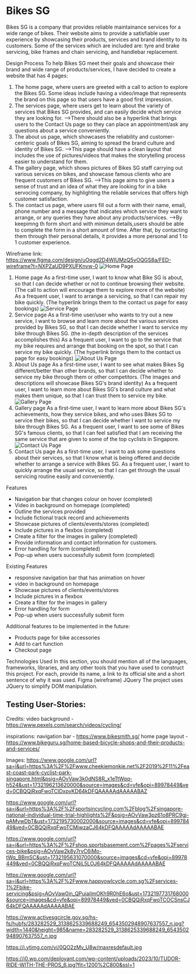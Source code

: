 # Bikes SG
Bikes SG is a company that provides reliable maintainance services for a wide range of bikes. Their website aims to provide
a satisfiable user experience by showcasing their products, services and brand identity to its customers. Some of the 
services which are included are: tyre and brake servicing, bike frames and chain servicing, and handlebar replacement. 

Design Process
To help Bikes SG meet their goals and showcase their brand and wide range of products/services, I have decided to create a
website that has 4 pages:
1. The home page, where users are greeted with a call to action to explore the Bikes SG.
Some ideas include having a video/image that represents the brand on this page so that users have a good first impression.
2. The services page, where users get to learn about the variety of services that Bikes SG provides, and can easily decide 
which service they are looking for. 
-->There should also be a hyperlink that brings users to the Contact Us page so they can place an appointment/ask any 
questions about a service conveniently.
3. The about us page, which showcases the reliability and customer-centeric goals of Bikes SG, aiming to spread the brand 
culture and identity of Bikes SG. 
-->This page should have a clean layout that includes the use of pictures/videos that makes
the storytelling process easier to understand for them.
4. The gallery page, which shows pictures of Bikes SG staff carrying out various services on bikes, and showcase famous 
clients who are frequent customers of Bikes SG.
-->This page aims to give users a sense of trust and an idea of what they are looking for in a bike servocing company, by
highlighting the reliable services that offers high customer satisfaction.
5. The contact us page, where users fill out a form with their name, email, phone number and a message that indicates which
service they want to arrange, or any queries they have about any products/services.
-->By keepimng th form short and with minimun details,users should be able to complete the form in a short amount of time.
After that, by contacting them through their personal details, it provides a more personal and 1 to 1 customer experience.

Wireframe
link: https://www.figma.com/design/uOqgd2D4WIUMzQ5vOQGS8a/FED-wireframe?t=NXPZaUD9PXUFKnvw-0
![Home Page](image.png)
1. Home page
As a first-time user, I want to know what Bike SG is about, so that I can decide whether or not to continue browsing their 
website. (The call to action will encourage them to explore more of the website)
As a frequent user, I want to arrange a servicing, so that I can repair my bike quickly. (The hyperlink brings them to the
contact us page for easy bookings)
![Service Page](image-1.png)
2. Service page
As a first-time user/user who wants to try out a new service, I want to browse and learn more about the various services 
provided by Bikes SG, so that I can decide whether I want to service my bike through Bikes SG. (the in-depth description of 
the services accomplishes this)
As a frequent user, I want to go to the service that my bike requires and arrange that booking on the spot, so that I can 
service my bike quickly. (The hyperlink brings them to the contact us page for easy bookings)
![About Us Page](image-3.png)
3. About Us page
As a first-time user, I want to see what makes Bikes Sg different/better than other brands, so that I can decide whether to
service my bike through them or other competitors. (The images and descriptions will showcase Bikes SG's brand identity)
As a frequent user, I want to learn more about Bikes SG's brand culture and what makes them unique, so that I can trust 
them to service my bike. 
![Gallery Page](image-4.png)
4. Gallery page
As a first-time user, I want to learn more about Bikes SG's achievements, how they service bikes, and who uses Bikes SG to
service their bikes, so that I can decide whether I want to service my bike through Bikes SG. 
As a frequent user, I want to see some of Bikes SG's famous clients, so that I can feel satisfied that I am receiving the 
same service that are given to some of the top cyclists in Singapore.
![Contact Us Page](image-6.png)
5. Contact Us page
As a first-time user, I want to ask some questions about their services, so that I know what is being offered and decide 
whether to arrange a service with Bikes SG.
As a frequent user, I want to quickly arrange the usual service, so that I can get through the usual servicing routine
easily and conveniently.

Features
- Navigation bar that changes colour on hover (completed)
- Video in background on homepage (completed)
- Outline the services provided
- Include fictional track record and achievements 
- Showcase pictures of clients/events/stores (completed)
- Include pictures in a flexbox (completed)
- Create a filter for the images in gallery (completed)
- Provide information and contact information for customers.
- Error handling for form (completed)
- Pop-up when users successfully submit form (completed)

Existing Features
- responsive navigation bar that has animation on hover
- video in background on homepage
- Showcase pictures of clients/events/stores
- Include pictures in a flexbox 
- Create a filter for the images in gallery 
- Error handling for form
- Pop-up when users successfully submit form 

Additional features to be implemented in the future:
- Products page for bike accessories 
- Add to cart function 
- Checkout page 


Technologies Used
In this section, you should mention all of the languages, frameworks, libraries, and any other tools that you have used to construct this project. For each, provide its name, a link to its official site and a short sentence of why it was used.
Figma (wireframe)
JQuery
The project uses JQuery to simplify DOM manipulation.

Testing User-Stories:
-

Credits:
video background - https://www.pexels.com/search/videos/cycling/

inspirations:
navigation bar - https://www.bikesmith.sg/
home page layout - https://www.bikeguru.sg/home-based-bicycle-shops-and-their-products-and-services/

Images:
https://www.google.com/url?sa=i&url=https%3A%2F%2Fwww.cheekiemonkie.net%2F2019%2F11%2Feast-coast-park-cyclist-park-singapore.html&psig=AOvVaw3k0dNS8R_x1eTtWqq-h524&ust=1732196213620000&source=images&cd=vfe&opi=89978449&ved=0CBQQjRxqFwoTCIDxpvKD64kDFQAAAAAdAAAAABAZ

https://www.google.com/url?sa=i&url=https%3A%2F%2Fsportsincycling.com%2Fblog%2Fsingapore-national-individual-time-trial-highlights%2F&psig=AOvVaw3pz61o8PRC9gj-pAMvwDbT&ust=1732195730002000&source=images&cd=vfe&opi=89978449&ved=0CBQQjRxqFwoTCMiwzaCJ64kDFQAAAAAdAAAAABAE

https://www.google.com/url?sa=i&url=https%3A%2F%2Fshop.sportsbasement.com%2Fpages%2Fservices-bike&psig=AOvVaw2k8y7rvC6iMo-tWq_BBmSC&ust=1732195631070000&source=images&cd=vfe&opi=89978449&ved=0CBQQjRxqFwoTCNiL5LOJ64kDFQAAAAAdAAAAABAE

https://www.google.com/url?sa=i&url=https%3A%2F%2Fwww.happyowlcycle.com.sg%2Fservices-1%2Fbike-servicing&psig=AOvVaw0in_QPuiaiImOKh9R0hE6o&ust=1732197731768000&source=images&cd=vfe&opi=89978449&ved=0CBQQjRxqFwoTCOCSnsCJ64kDFQAAAAAdAAAAABAE

https://www.activesgcircle.gov.sg/hs-fs/hubfs/283282529_3138625339688249_6543502948907637557_n.jpg?width=1440&height=985&name=283282529_3138625339688249_6543502948907637557_n.jpg

https://i.ytimg.com/vi/0QO2zMv_U8w/maxresdefault.jpg

https://i0.wp.com/deployant.com/wp-content/uploads/2023/10/TUDOR-RIDE-WITH-THE-PROS_6.jpg?fit=1200%2C800&ssl=1
